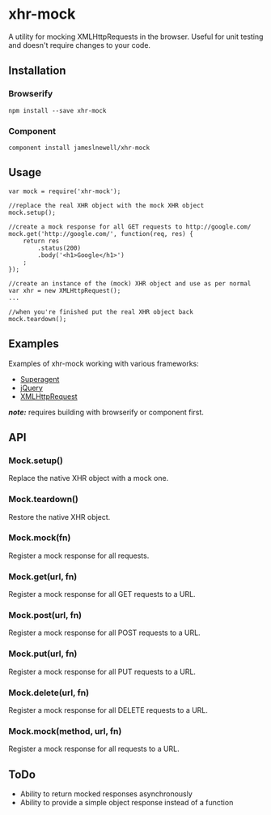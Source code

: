 # xhr-mock

A utility for mocking XMLHttpRequests in the browser. Useful for unit testing and doesn't require changes to your code.

## Installation

### Browserify

    npm install --save xhr-mock

### Component

    component install jameslnewell/xhr-mock

## Usage

    var mock = require('xhr-mock');

    //replace the real XHR object with the mock XHR object
    mock.setup();

    //create a mock response for all GET requests to http://google.com/
    mock.get('http://google.com/', function(req, res) {
        return res
            .status(200)
            .body('<h1>Google</h1>')
        ;
    });

    //create an instance of the (mock) XHR object and use as per normal
    var xhr = new XMLHttpRequest();
    ...

    //when you're finished put the real XHR object back
    mock.teardown();

## Examples

Examples of xhr-mock working with various frameworks:

- [Superagent](./example/superagent.html)
- [jQuery](./example/jquery.html)
- [XMLHttpRequest](./example/native.html)

***note:*** requires building with browserify or component first.

## API

### Mock.setup()

Replace the native XHR object with a mock one.

### Mock.teardown()

Restore the native XHR object.

### Mock.mock(fn)

Register a mock response for all requests.

### Mock.get(url, fn)

Register a mock response for all GET requests to a URL.

### Mock.post(url, fn)

Register a mock response for all POST requests to a URL.

### Mock.put(url, fn)

Register a mock response for all PUT requests to a URL.

### Mock.delete(url, fn)

Register a mock response for all DELETE requests to a URL.

### Mock.mock(method, url, fn)

Register a mock response for all requests to a URL.

## ToDo

- Ability to return mocked responses asynchronously
- Ability to provide a simple object response instead of a function